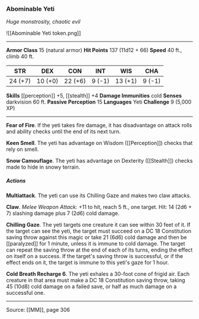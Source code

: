### Abominable Yeti
_Huge monstrosity, chaotic evil_

![[Abominable Yeti token.png]]




---

**Armor Class** 15 (natural armor)
**Hit Points** 137 (11d12 + 66)
**Speed** 40 ft., climb 40 ft.

| STR     | DEX     | CON     | INT     | WIS     | CHA     |
|---------|---------|---------|---------|---------|---------|
| 24 (+7) | 10 (+0) | 22 (+6) | 9 (-1) | 13 (+1) | 9 (-1) |

**Skills** [[perception]] +5, [[stealth]] +4
**Damage Immunities** cold
**Senses** darkvision 60 ft.
**Passive Perception** 15
**Languages** Yeti
**Challenge** 9 (5,000 XP)

---

**Fear of Fire**. If the yeti takes fire damage, it has disadvantage on attack rolls and ability checks until the end of its next turn.

**Keen Smell**. The yeti has advantage on Wisdom ([[Perception]]) checks that rely on smell.

**Snow Camouflage**. The yeti has advantage on Dexterity ([[Stealth]]) checks made to hide in snowy terrain.

##### Actions
**Multiattack**. The yeti can use its Chilling Gaze and makes two claw attacks.

**Claw**. _Melee Weapon Attack:_ +11 to hit, reach 5 ft., one target. Hit: 14 (2d6 + 7) slashing damage plus 7 (2d6) cold damage.

**Chilling Gaze**. The yeti targets one creature it can see within 30 feet of it. If the target can see the yeti, the target must succeed on a DC 18 Constitution saving throw against this magic or take 21 (6d6) cold damage and then be [[paralyzed]] for 1 minute, unless it is immune to cold damage. The target can repeat the saving throw at the end of each of its turns, ending the effect on itself on a success. If the target's saving throw is successful, or if the effect ends on it, the target is immune to this yeti's gaze for 1 hour.

**Cold Breath Recharge 6**. The yeti exhales a 30-foot cone of frigid air. Each creature in that area must make a DC 18 Constitution saving throw, taking 45 (10d8) cold damage on a failed save, or half as much damage on a successful one.


---

Source: [[MM]], page 306